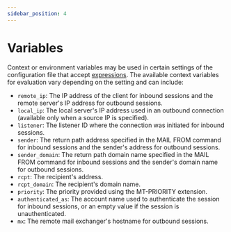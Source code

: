 ```yaml
---
sidebar_position: 4
---
```


# Variables

Context or environment variables may be used in certain settings of the configuration file that accept [expressions](/docs/configuration/expressions/overview). The available context variables for evaluation vary depending on the setting and can include:

- `remote_ip`: The IP address of the client for inbound sessions and the remote server's IP address for outbound sessions.
- `local_ip`: The local server's IP address used in an outbound connection (available only when a source IP is specified).
- `listener`: The listener ID where the connection was initiated for inbound sessions.
- `sender`: The return path address specified in the MAIL FROM command for inbound sessions and the sender's address for outbound sessions.
- `sender_domain`: The return path domain name specified in the MAIL FROM command for inbound sessions and the sender's domain name for outbound sessions.
- `rcpt`: The recipient's address.
- `rcpt_domain`: The recipient's domain name.
- `priority`: The priority provided using the MT-PRIORITY extension.
- `authenticated_as`: The account name used to authenticate the session for inbound sessions, or an empty value if the session is unauthenticated.
- `mx`: The remote mail exchanger's hostname for outbound sessions.

